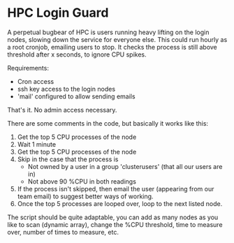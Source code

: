 HPC Login Guard
====
A perpetual bugbear of HPC is users running heavy lifting on the login nodes, slowing down the service for everyone else. 
This could run hourly as a root cronjob, emailing users to stop. It checks the process is still above threshold after x seconds, to ignore CPU spikes. 

Requirements:
* Cron access
* ssh key access to the login nodes
* 'mail' configured to allow sending emails
  
That's it. No admin access necessary.

There are some comments in the code, but basically it works like this:
1) Get the top 5 CPU processes of the node
2) Wait 1 minute
3) Get the top 5 CPU processes of the node
4) Skip in the case that the process is 
    * Not owned by a user in a group 'clusterusers' (that all our users are in)
    * Not above 90 %CPU in both readings
5) If the process isn't skipped, then email the user (appearing from our team email) to suggest better ways of working.
6) Once the top 5 processes are looped over, loop to the next listed node.

The script should be quite adaptable, you can add as many nodes as you like to scan (dynamic array), change the %CPU threshold, time to measure over, number of times to measure, etc.
